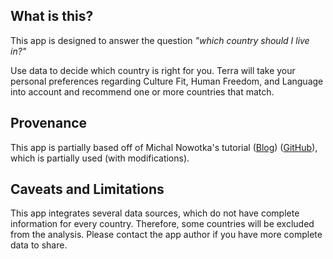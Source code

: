 ## What is this?

This app is designed to answer the question *"which country should I live in?"*

Use data to decide which country is right for you. Terra will take your personal preferences regarding Culture Fit, Human Freedom, and Language into account and recommend one or more countries that match.


## Provenance

This app is partially based off of Michal Nowotka's tutorial ([Blog](https://blog.streamlit.io/how-to-make-a-culture-map/)) ([GitHub](https://github.com/streamlit/demo-culture-map)), which is partially used (with modifications).


## Caveats and Limitations

This app integrates several data sources, which do not have complete information for every country. Therefore, some countries will be excluded from the analysis. Please contact the app author if you have more complete data to share.
